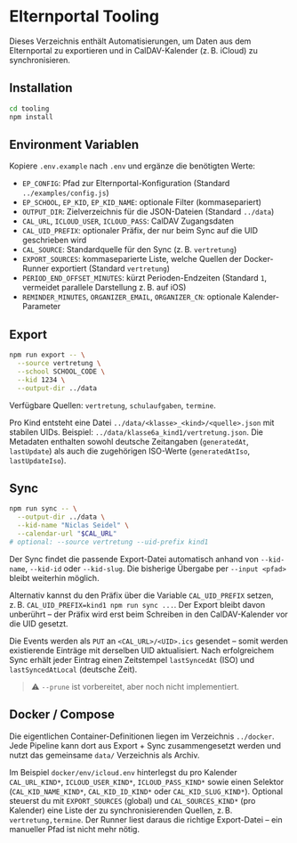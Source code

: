 # Elternportal Tooling

Dieses Verzeichnis enthält Automatisierungen, um Daten aus dem Elternportal zu exportieren und in CalDAV-Kalender (z. B. iCloud) zu synchronisieren.

## Installation

```bash
cd tooling
npm install
```

## Environment Variablen

Kopiere `.env.example` nach `.env` und ergänze die benötigten Werte:

- `EP_CONFIG`: Pfad zur Elternportal-Konfiguration (Standard `../examples/config.js`)
- `EP_SCHOOL`, `EP_KID`, `EP_KID_NAME`: optionale Filter (kommasepariert)
- `OUTPUT_DIR`: Zielverzeichnis für die JSON-Dateien (Standard `../data`)
- `CAL_URL`, `ICLOUD_USER`, `ICLOUD_PASS`: CalDAV Zugangsdaten
- `CAL_UID_PREFIX`: optionaler Präfix, der nur beim Sync auf die UID geschrieben wird
- `CAL_SOURCE`: Standardquelle für den Sync (z. B. `vertretung`)
- `EXPORT_SOURCES`: kommaseparierte Liste, welche Quellen der Docker-Runner exportiert (Standard `vertretung`)
- `PERIOD_END_OFFSET_MINUTES`: kürzt Perioden-Endzeiten (Standard `1`, vermeidet parallele Darstellung z. B. auf iOS)
- `REMINDER_MINUTES`, `ORGANIZER_EMAIL`, `ORGANIZER_CN`: optionale Kalender-Parameter

## Export

```bash
npm run export -- \
  --source vertretung \
  --school SCHOOL_CODE \
  --kid 1234 \
  --output-dir ../data
```

Verfügbare Quellen: `vertretung`, `schulaufgaben`, `termine`.

Pro Kind entsteht eine Datei `../data/<klasse>_<kind>/<quelle>.json` mit stabilen UIDs. Beispiel: `../data/klasse6a_kind1/vertretung.json`.
Die Metadaten enthalten sowohl deutsche Zeitangaben (`generatedAt`, `lastUpdate`) als auch die zugehörigen ISO-Werte (`generatedAtIso`, `lastUpdateIso`).

## Sync

```bash
npm run sync -- \
  --output-dir ../data \
  --kid-name "Niclas Seidel" \
  --calendar-url "$CAL_URL"
# optional: --source vertretung --uid-prefix kind1
```

Der Sync findet die passende Export-Datei automatisch anhand von `--kid-name`, `--kid-id` oder `--kid-slug`. Die bisherige Übergabe per `--input <pfad>` bleibt weiterhin möglich.

Alternativ kannst du den Präfix über die Variable `CAL_UID_PREFIX` setzen, z. B. `CAL_UID_PREFIX=kind1 npm run sync ...`. Der Export bleibt davon unberührt – der Präfix wird erst beim Schreiben in den CalDAV-Kalender vor die UID gesetzt.

Die Events werden als `PUT` an `<CAL_URL>/<UID>.ics` gesendet – somit werden existierende Einträge mit derselben UID aktualisiert. Nach erfolgreichem Sync erhält jeder Eintrag einen Zeitstempel `lastSyncedAt` (ISO) und `lastSyncedAtLocal` (deutsche Zeit).

> ⚠️ `--prune` ist vorbereitet, aber noch nicht implementiert.

## Docker / Compose

Die eigentlichen Container-Definitionen liegen im Verzeichnis `../docker`. Jede Pipeline kann dort aus Export + Sync zusammengesetzt werden und nutzt das gemeinsame `data/` Verzeichnis als Archiv.

Im Beispiel `docker/env/icloud.env` hinterlegst du pro Kalender `CAL_URL_KIND*`, `ICLOUD_USER_KIND*`, `ICLOUD_PASS_KIND*` sowie einen Selektor (`CAL_KID_NAME_KIND*`, `CAL_KID_ID_KIND*` oder `CAL_KID_SLUG_KIND*`). Optional steuerst du mit `EXPORT_SOURCES` (global) und `CAL_SOURCES_KIND*` (pro Kalender) eine Liste der zu synchronisierenden Quellen, z. B. `vertretung,termine`. Der Runner liest daraus die richtige Export-Datei – ein manueller Pfad ist nicht mehr nötig.
